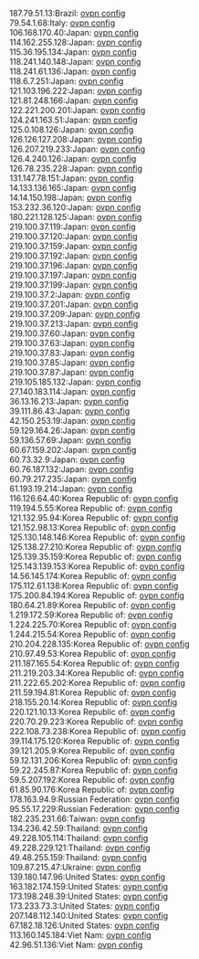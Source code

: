 187.79.51.13:Brazil: [ovpn config](vpn/187_79_51_13.ovpn)  
79.54.1.68:Italy: [ovpn config](vpn/79_54_1_68.ovpn)  
106.168.170.40:Japan: [ovpn config](vpn/106_168_170_40.ovpn)  
114.162.255.128:Japan: [ovpn config](vpn/114_162_255_128.ovpn)  
115.36.195.134:Japan: [ovpn config](vpn/115_36_195_134.ovpn)  
118.241.140.148:Japan: [ovpn config](vpn/118_241_140_148.ovpn)  
118.241.61.136:Japan: [ovpn config](vpn/118_241_61_136.ovpn)  
118.6.7.251:Japan: [ovpn config](vpn/118_6_7_251.ovpn)  
121.103.196.222:Japan: [ovpn config](vpn/121_103_196_222.ovpn)  
121.81.248.166:Japan: [ovpn config](vpn/121_81_248_166.ovpn)  
122.221.200.201:Japan: [ovpn config](vpn/122_221_200_201.ovpn)  
124.241.163.51:Japan: [ovpn config](vpn/124_241_163_51.ovpn)  
125.0.108.126:Japan: [ovpn config](vpn/125_0_108_126.ovpn)  
126.126.127.208:Japan: [ovpn config](vpn/126_126_127_208.ovpn)  
126.207.219.233:Japan: [ovpn config](vpn/126_207_219_233.ovpn)  
126.4.240.126:Japan: [ovpn config](vpn/126_4_240_126.ovpn)  
126.78.235.228:Japan: [ovpn config](vpn/126_78_235_228.ovpn)  
131.147.78.151:Japan: [ovpn config](vpn/131_147_78_151.ovpn)  
14.133.136.165:Japan: [ovpn config](vpn/14_133_136_165.ovpn)  
14.14.150.198:Japan: [ovpn config](vpn/14_14_150_198.ovpn)  
153.232.36.120:Japan: [ovpn config](vpn/153_232_36_120.ovpn)  
180.221.128.125:Japan: [ovpn config](vpn/180_221_128_125.ovpn)  
219.100.37.119:Japan: [ovpn config](vpn/219_100_37_119.ovpn)  
219.100.37.120:Japan: [ovpn config](vpn/219_100_37_120.ovpn)  
219.100.37.159:Japan: [ovpn config](vpn/219_100_37_159.ovpn)  
219.100.37.192:Japan: [ovpn config](vpn/219_100_37_192.ovpn)  
219.100.37.196:Japan: [ovpn config](vpn/219_100_37_196.ovpn)  
219.100.37.197:Japan: [ovpn config](vpn/219_100_37_197.ovpn)  
219.100.37.199:Japan: [ovpn config](vpn/219_100_37_199.ovpn)  
219.100.37.2:Japan: [ovpn config](vpn/219_100_37_2.ovpn)  
219.100.37.201:Japan: [ovpn config](vpn/219_100_37_201.ovpn)  
219.100.37.209:Japan: [ovpn config](vpn/219_100_37_209.ovpn)  
219.100.37.213:Japan: [ovpn config](vpn/219_100_37_213.ovpn)  
219.100.37.60:Japan: [ovpn config](vpn/219_100_37_60.ovpn)  
219.100.37.63:Japan: [ovpn config](vpn/219_100_37_63.ovpn)  
219.100.37.83:Japan: [ovpn config](vpn/219_100_37_83.ovpn)  
219.100.37.85:Japan: [ovpn config](vpn/219_100_37_85.ovpn)  
219.100.37.87:Japan: [ovpn config](vpn/219_100_37_87.ovpn)  
219.105.185.132:Japan: [ovpn config](vpn/219_105_185_132.ovpn)  
27.140.183.114:Japan: [ovpn config](vpn/27_140_183_114.ovpn)  
36.13.16.213:Japan: [ovpn config](vpn/36_13_16_213.ovpn)  
39.111.86.43:Japan: [ovpn config](vpn/39_111_86_43.ovpn)  
42.150.253.19:Japan: [ovpn config](vpn/42_150_253_19.ovpn)  
59.129.164.26:Japan: [ovpn config](vpn/59_129_164_26.ovpn)  
59.136.57.69:Japan: [ovpn config](vpn/59_136_57_69.ovpn)  
60.67.159.202:Japan: [ovpn config](vpn/60_67_159_202.ovpn)  
60.73.32.9:Japan: [ovpn config](vpn/60_73_32_9.ovpn)  
60.76.187.132:Japan: [ovpn config](vpn/60_76_187_132.ovpn)  
60.79.217.235:Japan: [ovpn config](vpn/60_79_217_235.ovpn)  
61.193.19.214:Japan: [ovpn config](vpn/61_193_19_214.ovpn)  
116.126.64.40:Korea Republic of: [ovpn config](vpn/116_126_64_40.ovpn)  
119.194.5.55:Korea Republic of: [ovpn config](vpn/119_194_5_55.ovpn)  
121.132.95.94:Korea Republic of: [ovpn config](vpn/121_132_95_94.ovpn)  
121.152.98.13:Korea Republic of: [ovpn config](vpn/121_152_98_13.ovpn)  
125.130.148.146:Korea Republic of: [ovpn config](vpn/125_130_148_146.ovpn)  
125.138.27.210:Korea Republic of: [ovpn config](vpn/125_138_27_210.ovpn)  
125.139.35.159:Korea Republic of: [ovpn config](vpn/125_139_35_159.ovpn)  
125.143.139.153:Korea Republic of: [ovpn config](vpn/125_143_139_153.ovpn)  
14.56.145.174:Korea Republic of: [ovpn config](vpn/14_56_145_174.ovpn)  
175.112.61.138:Korea Republic of: [ovpn config](vpn/175_112_61_138.ovpn)  
175.200.84.194:Korea Republic of: [ovpn config](vpn/175_200_84_194.ovpn)  
180.64.21.89:Korea Republic of: [ovpn config](vpn/180_64_21_89.ovpn)  
1.219.172.59:Korea Republic of: [ovpn config](vpn/1_219_172_59.ovpn)  
1.224.225.70:Korea Republic of: [ovpn config](vpn/1_224_225_70.ovpn)  
1.244.215.54:Korea Republic of: [ovpn config](vpn/1_244_215_54.ovpn)  
210.204.228.135:Korea Republic of: [ovpn config](vpn/210_204_228_135.ovpn)  
210.97.49.53:Korea Republic of: [ovpn config](vpn/210_97_49_53.ovpn)  
211.187.165.54:Korea Republic of: [ovpn config](vpn/211_187_165_54.ovpn)  
211.219.203.34:Korea Republic of: [ovpn config](vpn/211_219_203_34.ovpn)  
211.222.65.202:Korea Republic of: [ovpn config](vpn/211_222_65_202.ovpn)  
211.59.194.81:Korea Republic of: [ovpn config](vpn/211_59_194_81.ovpn)  
218.155.20.14:Korea Republic of: [ovpn config](vpn/218_155_20_14.ovpn)  
220.121.10.13:Korea Republic of: [ovpn config](vpn/220_121_10_13.ovpn)  
220.70.29.223:Korea Republic of: [ovpn config](vpn/220_70_29_223.ovpn)  
222.108.73.238:Korea Republic of: [ovpn config](vpn/222_108_73_238.ovpn)  
39.114.175.120:Korea Republic of: [ovpn config](vpn/39_114_175_120.ovpn)  
39.121.205.9:Korea Republic of: [ovpn config](vpn/39_121_205_9.ovpn)  
59.12.131.206:Korea Republic of: [ovpn config](vpn/59_12_131_206.ovpn)  
59.22.245.87:Korea Republic of: [ovpn config](vpn/59_22_245_87.ovpn)  
59.5.207.192:Korea Republic of: [ovpn config](vpn/59_5_207_192.ovpn)  
61.85.90.176:Korea Republic of: [ovpn config](vpn/61_85_90_176.ovpn)  
178.163.94.9:Russian Federation: [ovpn config](vpn/178_163_94_9.ovpn)  
95.55.17.229:Russian Federation: [ovpn config](vpn/95_55_17_229.ovpn)  
182.235.231.66:Taiwan: [ovpn config](vpn/182_235_231_66.ovpn)  
134.236.42.59:Thailand: [ovpn config](vpn/134_236_42_59.ovpn)  
49.228.105.114:Thailand: [ovpn config](vpn/49_228_105_114.ovpn)  
49.228.229.121:Thailand: [ovpn config](vpn/49_228_229_121.ovpn)  
49.48.255.159:Thailand: [ovpn config](vpn/49_48_255_159.ovpn)  
109.87.215.47:Ukraine: [ovpn config](vpn/109_87_215_47.ovpn)  
139.180.147.96:United States: [ovpn config](vpn/139_180_147_96.ovpn)  
163.182.174.159:United States: [ovpn config](vpn/163_182_174_159.ovpn)  
173.198.248.39:United States: [ovpn config](vpn/173_198_248_39.ovpn)  
173.233.73.3:United States: [ovpn config](vpn/173_233_73_3.ovpn)  
207.148.112.140:United States: [ovpn config](vpn/207_148_112_140.ovpn)  
67.182.18.126:United States: [ovpn config](vpn/67_182_18_126.ovpn)  
113.160.145.184:Viet Nam: [ovpn config](vpn/113_160_145_184.ovpn)  
42.96.51.136:Viet Nam: [ovpn config](vpn/42_96_51_136.ovpn)  
